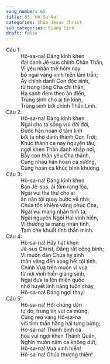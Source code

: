 ```yaml
---
song_number: 65
title: 65. Hô-Sa-Na!
categories: Chúa Jêsus Christ
sub_categories: Giáng Sinh
draft: false
---
```

<dl><dt>Câu 1:</dt><dd data-verse="1">Hô-sa-na! Đáng kính khen <br/>đại danh Jê-sus chính Chân Thần, <br/>Vì yêu nhân thế hôm nay <br/>bỏ ngai vàng vinh hiển lâm trần; <br/>Ấy chính danh Con độc sinh, <br/>từ trong lòng Cha chí thân, <br/>Hạ sanh đem theo ân điển, <br/>Trùng sinh cho ai tin kính, <br/>Trùng sinh bởi chính Thần Linh. </dd><dt>Câu 2:</dt><dd data-verse="2">Hô-sa-na! Đáng kính khen <br/>Ngài cho ta sống vui đời đời, <br/>Được hân hoan ở tâm linh <br/>bởi ta nhờ danh thánh Con Trời; <br/>Khúc thánh ca nay nguyện tâu, <br/>ngợi khen Thần danh khắp nơi, <br/>Bầy con thân yêu Cha thánh, <br/>Cùng nhau hân hoan ca xướng, <br/>Cùng hoan ca khúc bình khương. </dd><dt>Câu 3:</dt><dd data-verse="3">Hô-sa-na! Đáng kính khen <br/>Bạn Jê-sus, ái tâm rạng lòa, <br/>Ngài vui tha thứ cho ai <br/>ăn năn tội quay bước về nhà; <br/>Chúa tốn khiêm vâng phục Cha, <br/>Ngài vui mang nhân tính ta, <br/>Ngài nguyên Ngôi Hai vinh hiển, <br/>Vì thương ta mang nhân tính, <br/>Tạm che khuất tính thần minh. </dd><dt>Câu 4:</dt><dd data-verse="4">Hô-sa-na! Hãy hát khen <br/>Jê-sus Christ, Đấng rất công bình; <br/>Vì muôn dân Chúa hy sinh <br/>thân vàng đền xong hết tội tình. <br/>Chính Vua trên muôn vì vua <br/>từ nơi vinh hiển giáng sinh, <br/>Ngài đưa ta lên thiên quốc <br/>nhờ huyết linh năng tuôn chảy, <br/>Hô-sa-na! Đáng ngợi thay! </dd><dt>Câu 5:</dt><dd data-verse="5">Hô-sa-na! Hỡi chúng dân <br/>tự do, trung tín vui ca mừng, <br/>Cùng reo vang Hô-sa-na <br/>với tinh thần hăng hái tưng bừng; <br/>Hô-sa-na! Thanh bình ca <br/>hòa vui ngợi khen Thánh Quân, <br/>Nghìn muôn năm ca không dứt, <br/>Hô-sa-na! Vua vinh hiển! <br/>Hô-sa-na! Chúa thượng thiên! </dd></dl>